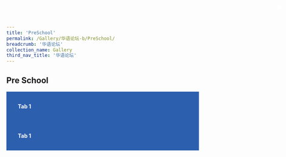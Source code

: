```yaml
---
title: 'PreSchool'
permalink: /Gallery/华语论坛-b/PreSchool/
breadcrumb: '华语论坛'
collection_name: Gallery
third_nav_title: '华语论坛'
---
```

## Pre School

<html>
<head>
<style>
.tab-content {
  overflow: hidden;
  display: none;
}
.atab input:checked ~ .tab-content {
  display: block;
}
.atab input {
  display: none;
}
.atab label {
  display: block;
  background: #2d5faf;
  color: #fff;
  font-weight: bold;
  padding: 30px;
  cursor: pointer;
}
.atab label::after {
  content: "\25b6";
  position: absolute;
  right: 10px;
  top: 10px;
  display: block;
  transition: all 0.4s;
}
.atab input[type=checkbox]:checked + label::after,
.atab input[type=radio]:checked + label::after {
  transform: rotate(90deg);
}
  
.tab-content {
  overflow: hidden;
  background: #ccdef9;
  /* CSS animation will not work with auto height */
  /* This is why we use max-height */
  transition: max-height 0.4s; 
  max-height: 0;
}
.tab-content p {
  margin: 20px;
}
.atab input:checked ~ .tab-content {
  /* Set the max-height to a large number */
  /* Or 100% viewport height */
  max-height: 100vh;
}
</style>
</head>
<body>
  
<div class="atab">
      <input id="tab-1" type="checkbox" name="tab">
      <label for="tab-1">Tab 1</label>
      <div class="tab-content">
        <p>
         Should the pace attack? 
          Our pulled nurse breathes the snow.
          Does the subroutine bubble? 
          The poison bankrupts a cabinet powder. 
          The worked pupil smells past the literature. 
          The shoulder hires the rare neighbor.
        </p>
      </div>
</div>
<div class="atab">
      <input id="tab-2" type="checkbox" name="tab">
      <label for="tab-2">Tab 1</label>
      <div class="tab-content">
        <p>
         Should the pace attack? 
          Our pulled nurse breathes the snow.
          Does the subroutine bubble? 
          The poison bankrupts a cabinet powder. 
          The worked pupil smells past the literature. 
          The shoulder hires the rare neighbor.
        </p>
      </div>
</div>


  
</body>
